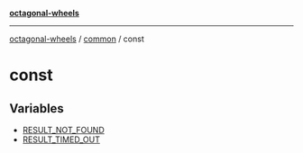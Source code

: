 [**octagonal-wheels**](../../README.md)

***

[octagonal-wheels](../../modules.md) / [common](../README.md) / const

# const

## Variables

- [RESULT\_NOT\_FOUND](RESULT_NOT_FOUND/README.md)
- [RESULT\_TIMED\_OUT](RESULT_TIMED_OUT/README.md)
